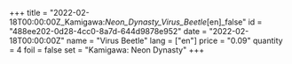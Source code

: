 +++
title = "2022-02-18T00:00:00Z_Kamigawa:_Neon_Dynasty_Virus_Beetle_[en]_false"
id = "488ee202-0d28-4cc0-8a7d-644d9878e952"
date = "2022-02-18T00:00:00Z"
name = "Virus Beetle"
lang = ["en"]
price = "0.09"
quantity = 4
foil = false
set = "Kamigawa: Neon Dynasty"
+++
